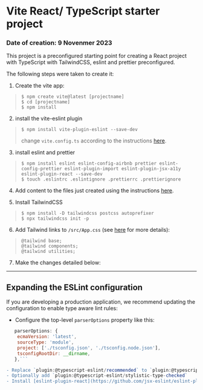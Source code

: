 # Vite React/ TypeScript starter project

### Date of creation: 9 Novenmer 2023

This project is a preconfigured starting point for creating a React project with TypeScript with TailwindCSS, eslint and prettier preconfigured. 

The following steps were taken to create it:
1. Create the vite app:
> ```
> $ npm create vite@latest [projectname]
> $ cd [projectname]
> $ npm install
> ```

2. install the vite-eslint plugin
> ``` 
> $ npm install vite-plugin-eslint --save-dev
> ```
> change ```vite.config.ts``` according to the instructions [here](https://www.robinwieruch.de/vite-eslint/).

3. install eslint and prettier
> ```
> $ npm install eslint eslint-config-airbnb prettier eslint-config-prettier eslint-plugin-import eslint-plugin-jsx-a11y eslint-plugin-react --save-dev
> $ touch .eslintrc .eslintignore .prettierrc .prettierignore
> ```
4. Add content to the files just created using the instructions [here](https://dev.to/marcosdiasdev/adding-eslint-and-prettier-to-a-vitejs-react-project-2kkj).

5. Install TailwindCSS
> ```
> $ npm install -D tailwindcss postcss autoprefixer
> $ npx tailwindcss init -p
> ```

6. Add Tailwind links to ```/src/App.css``` (see [here](https://tailwindcss.com/docs/guides/vite) for more details):
> ```
> @tailwind base;
> @tailwind components;
> @tailwind utilities;
> ```

7. Make the changes detailed below:

---

## Expanding the ESLint configuration

If you are developing a production application, we recommend updating the configuration to enable type aware lint rules:

- Configure the top-level `parserOptions` property like this:

```js
   parserOptions: {
    ecmaVersion: 'latest',
    sourceType: 'module',
    project: ['./tsconfig.json', './tsconfig.node.json'],
    tsconfigRootDir: __dirname,
   },```

- Replace `plugin:@typescript-eslint/recommended` to `plugin:@typescript-eslint/recommended-type-checked` or `plugin:@typescript-eslint/strict-type-checked`
- Optionally add `plugin:@typescript-eslint/stylistic-type-checked`
- Install [eslint-plugin-react](https://github.com/jsx-eslint/eslint-plugin-react) and add `plugin:react/recommended` & `plugin:react/jsx-runtime` to the `extends` list

